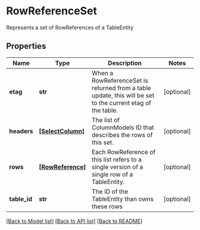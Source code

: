 # RowReferenceSet

Represents a set of RowReferences of a TableEntity
## Properties
Name | Type | Description | Notes
------------ | ------------- | ------------- | -------------
**etag** | **str** | When a RowReferenceSet is returned from a table update, this will be set to the current etag of the table. | [optional] 
**headers** | [**[SelectColumn]**](SelectColumn.md) | The list of ColumnModels ID that describes the rows of this set. | [optional] 
**rows** | [**[RowReference]**](RowReference.md) | Each RowReference of this list refers to a single version of a single row of a TableEntity. | [optional] 
**table_id** | **str** | The ID of the TableEntity than owns these rows | [optional] 

[[Back to Model list]](../README.md#documentation-for-models) [[Back to API list]](../README.md#documentation-for-api-endpoints) [[Back to README]](../README.md)


